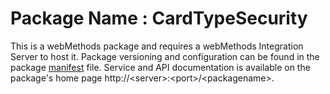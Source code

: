 # Package Name : CardTypeSecurity
This is a webMethods package and requires a webMethods Integration Server to host it. Package versioning and configuration can be found in the package [manifest](./CardTypeSecurity/manifest.v3) file. Service and API documentation is available on the package's home page http://&lt;server&gt;:&lt;port&gt;/&lt;packagename>.